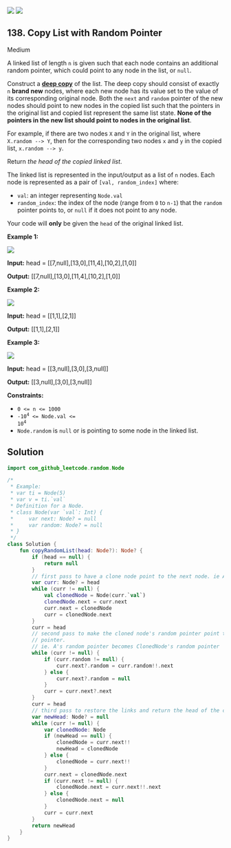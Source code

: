 [![](https://img.shields.io/github/stars/javadev/LeetCode-in-Kotlin?label=Stars&style=flat-square)](https://github.com/javadev/LeetCode-in-Kotlin)
[![](https://img.shields.io/github/forks/javadev/LeetCode-in-Kotlin?label=Fork%20me%20on%20GitHub%20&style=flat-square)](https://github.com/javadev/LeetCode-in-Kotlin/fork)

## 138\. Copy List with Random Pointer

Medium

A linked list of length `n` is given such that each node contains an additional random pointer, which could point to any node in the list, or `null`.

Construct a [**deep copy**](https://en.wikipedia.org/wiki/Object_copying#Deep_copy) of the list. The deep copy should consist of exactly `n` **brand new** nodes, where each new node has its value set to the value of its corresponding original node. Both the `next` and `random` pointer of the new nodes should point to new nodes in the copied list such that the pointers in the original list and copied list represent the same list state. **None of the pointers in the new list should point to nodes in the original list**.

For example, if there are two nodes `X` and `Y` in the original list, where `X.random --> Y`, then for the corresponding two nodes `x` and `y` in the copied list, `x.random --> y`.

Return _the head of the copied linked list_.

The linked list is represented in the input/output as a list of `n` nodes. Each node is represented as a pair of `[val, random_index]` where:

*   `val`: an integer representing `Node.val`
*   `random_index`: the index of the node (range from `0` to `n-1`) that the `random` pointer points to, or `null` if it does not point to any node.

Your code will **only** be given the `head` of the original linked list.

**Example 1:**

![](https://assets.leetcode.com/uploads/2019/12/18/e1.png)

**Input:** head = \[\[7,null],[13,0],[11,4],[10,2],[1,0]]

**Output:** [[7,null],[13,0],[11,4],[10,2],[1,0]]

**Example 2:**

![](https://assets.leetcode.com/uploads/2019/12/18/e2.png)

**Input:** head = \[\[1,1],[2,1]]

**Output:** [[1,1],[2,1]]

**Example 3:**

**![](https://assets.leetcode.com/uploads/2019/12/18/e3.png)**

**Input:** head = \[\[3,null],[3,0],[3,null]]

**Output:** [[3,null],[3,0],[3,null]]

**Constraints:**

*   `0 <= n <= 1000`
*   <code>-10<sup>4</sup> <= Node.val <= 10<sup>4</sup></code>
*   `Node.random` is `null` or is pointing to some node in the linked list.

## Solution

```kotlin
import com_github_leetcode.random.Node

/*
 * Example:
 * var ti = Node(5)
 * var v = ti.`val`
 * Definition for a Node.
 * class Node(var `val`: Int) {
 *     var next: Node? = null
 *     var random: Node? = null
 * }
 */
class Solution {
    fun copyRandomList(head: Node?): Node? {
        if (head == null) {
            return null
        }
        // first pass to have a clone node point to the next node. ie A->B becomes A->clonedNode->B
        var curr: Node? = head
        while (curr != null) {
            val clonedNode = Node(curr.`val`)
            clonedNode.next = curr.next
            curr.next = clonedNode
            curr = clonedNode.next
        }
        curr = head
        // second pass to make the cloned node's random pointer point to the orginal node's randome
        // pointer.
        // ie. A's random pointer becomes ClonedNode's random pointer
        while (curr != null) {
            if (curr.random != null) {
                curr.next?.random = curr.random!!.next
            } else {
                curr.next?.random = null
            }
            curr = curr.next?.next
        }
        curr = head
        // third pass to restore the links and return the head of the cloned nodes' list.
        var newHead: Node? = null
        while (curr != null) {
            var clonedNode: Node
            if (newHead == null) {
                clonedNode = curr.next!!
                newHead = clonedNode
            } else {
                clonedNode = curr.next!!
            }
            curr.next = clonedNode.next
            if (curr.next != null) {
                clonedNode.next = curr.next!!.next
            } else {
                clonedNode.next = null
            }
            curr = curr.next
        }
        return newHead
    }
}
```